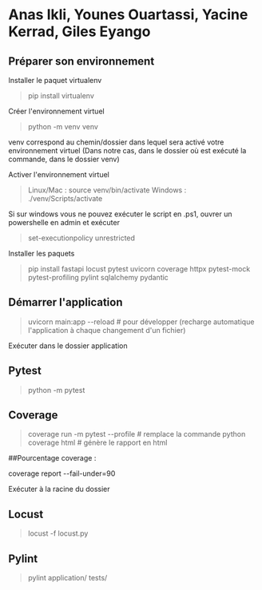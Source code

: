 # Anas Ikli, Younes Ouartassi, Yacine Kerrad, Giles Eyango

## Préparer son environnement

Installer le paquet virtualenv

> pip install virtualenv

Créer l'environnement virtuel

> python -m venv venv

venv correspond au chemin/dossier dans lequel sera activé votre environnement virtuel
(Dans notre cas, dans le dossier où est exécuté la commande, dans le dossier venv)

Activer l'environnement virtuel

> Linux/Mac : source venv/bin/activate
> Windows : ./venv/Scripts/activate

Si sur windows vous ne pouvez exécuter le script en .ps1, ouvrer un powershelle en admin et exécuter
> set-executionpolicy unrestricted

Installer les paquets

> pip install fastapi locust pytest uvicorn coverage httpx pytest-mock pytest-profiling pylint sqlalchemy pydantic

## Démarrer l'application

> uvicorn main:app
> --reload # pour développer (recharge automatique l'application à chaque changement d'un fichier)

Exécuter dans le dossier application

## Pytest

> python -m pytest

## Coverage

> coverage run -m pytest --profile # remplace la commande python
> coverage html # génère le rapport en html

##Pourcentage coverage : 

coverage report --fail-under=90

Exécuter à la racine du dossier

## Locust

> locust -f locust.py

## Pylint

> pylint application/ tests/
